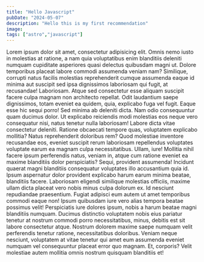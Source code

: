```yaml
---
title: "Hello Javascript"
pubDate: "2024-05-07"
description: "Hello this is my first recommendation"
image: 
tags: ["astro","javascript"]
---
```


Lorem ipsum dolor sit amet, consectetur adipisicing elit. Omnis nemo iusto in molestias at ratione, a nam quia voluptatibus enim blanditiis deleniti numquam cupiditate asperiores quasi delectus quibusdam magni ut.
Dolore temporibus placeat labore commodi assumenda veniam nam? Similique, corrupti natus facilis molestias reprehenderit cumque assumenda eaque id minima aut suscipit sed ipsa dignissimos laboriosam qui fugit, at recusandae! Laboriosam.
Atque sed consectetur esse aliquam suscipit facere culpa magnam non architecto repellat. Odit laudantium saepe dignissimos, totam eveniet ea quidem, quia, explicabo fuga vel fugit. Eaque esse hic sequi porro!
Sed minima ab deleniti dicta. Nam odio consequuntur quam ducimus dolor. Ut explicabo reiciendis modi molestias eos neque vero consequatur nisi, natus tenetur nulla laboriosam! Labore dicta vitae consectetur deleniti.
Ratione obcaecati tempore quas, voluptatem explicabo mollitia? Natus reprehenderit doloribus rem? Quod molestiae inventore recusandae eos, eveniet suscipit rerum laboriosam repellendus voluptates voluptate earum ea magnam culpa necessitatibus. Ullam, iure!
Mollitia nihil facere ipsum perferendis natus, veniam in, atque cum ratione eveniet ea maxime blanditiis dolor perspiciatis? Sequi, provident assumenda! Incidunt quaerat magni blanditiis consequatur voluptates illo accusantium quia id.
Ipsum aspernatur dolor provident explicabo harum earum minima beatae, blanditiis facere. Laboriosam eligendi similique molestias officiis, maxime ullam dicta placeat vero nobis minus culpa dolorum ex. Id nesciunt repudiandae praesentium.
Fugiat adipisci eum autem ut amet temporibus commodi eaque non! Ipsum quibusdam iure vero alias tempora beatae possimus velit! Perspiciatis iure dolores ipsum, nobis a harum beatae magni blanditiis numquam.
Ducimus distinctio voluptatem nobis eius pariatur tenetur at nostrum commodi porro necessitatibus, minus, debitis est sit labore consectetur atque. Nostrum dolorem maxime saepe numquam velit perferendis tenetur ratione, necessitatibus doloribus.
Veniam neque nesciunt, voluptatem at vitae tenetur qui amet eum assumenda eveniet numquam vel consequuntur placeat error quo magnam. Et, corporis? Velit molestiae autem mollitia omnis nostrum quisquam blanditiis et!